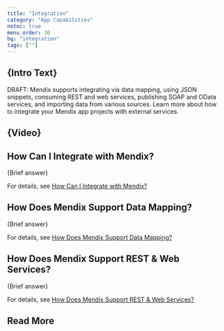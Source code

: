 ```yaml
---
title: "Integration"
category: "App Capabilities"
notoc: true
menu_order: 30
bg: "integration"
tags: [""]
---
```


## {Intro Text}

DRAFT: Mendix supports integrating via data mapping, using JSON snippets, consuming REST and web services, publishing SOAP and OData services, and importing data from various sources. Learn more about how to integrate your Mendix app projects with external services.

## {Video}

## How Can I Integrate with Mendix?

{Brief answer}

For details, see [How Can I Integrate with Mendix?](integration-overview#integrate-with)

## How Does Mendix Support Data Mapping?

{Brief answer}

For details, see [How Does Mendix Support Data Mapping?](data-mappings#data-mapping)

## How Does Mendix Support REST & Web Services?

{Brief answer}

For details, see [How Does Mendix Support REST & Web Services?](consuming-services#support-rest-web)

## Read More
